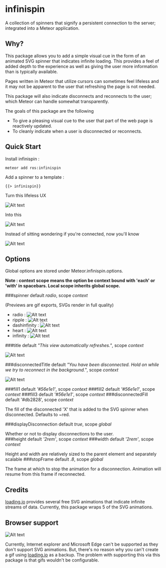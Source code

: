 # infinispin

A collection of spinners that signify a persistent connection to the server; integrated into a Meteor application.

## Why?

This package allows you to add a simple visual cue in the form of an animated SVG spinner that indicates infinite loading.  This provides a feel of added depth to the experience as well as giving the user more information than is typically available.

Pages written in Meteor that utilize cursors can sometimes feel lifeless and it may not be apparent to the user that refreshing the page is not needed.

This package will also indicate disconnects and reconnects to the user; which Meteor can handle somewhat transparently. 

The goals of this package are the following

* To give a pleasing visual cue to the user that part of the web page is reactively updated.
* To cleanly indicate when a user is disconnected or reconnects.
     
## Quick Start

Install infinispin :

    meteor add ros:infinispin

Add a spinner to a template :

    {{> infinispin}}

Turn this lifeless UX

![Alt text](http://i.imgur.com/9wmoQ2a.png "A PNG for lack of responsiveness")

Into this

![Alt text](http://i.imgur.com/kp8ltox.gif "This one is a gif!")

Instead of sitting wondering if you're connected, now you'll know

![Alt text](http://i.imgur.com/pJt7owY.gif "Disconnected from Meteor server")

## Options

Global options are stored under Meteor.infinispin.options.

**Note : context scope means the option be context bound with 'each' or 'with' in spacebars.  Local scope inherits global scope.**

###spinner
default *radio*, scope *context*

(Previews are gif exports, SVGs render in full quality)

* radio : ![Alt text](http://i.imgur.com/18e0aR6.gif "radio")
* ripple : ![Alt text](http://i.imgur.com/V5GyJvB.gif?1 "ripple")
* dashinfinity : ![Alt text](http://i.imgur.com/WWXBjtY.gif?1 "dashinfinity")
* heart : ![Alt text](http://i.imgur.com/y2JKOJ3.gif "heart")
* infinity : ![Alt text](http://i.imgur.com/yAaBNSk.gif "infinity")

###title 
default *"This view automatically refreshes."*, scope *context*

![Alt text](http://i.imgur.com/x1rZW3a.png "This view automatically refreshes.")

###disconnectedTitle 
default *"You have been disconnected.  Hold on while we try to reconnect in the background."*, scope *context*

![Alt text](http://i.imgur.com/10yOXKZ.png "This view automatically refreshes.")

###fill1 
default *'#56e1e1'*, scope *context*
###fill2 
default *'#56e1e1'*, scope *context*
###fill3 
default *'#56e1e1'*, scope *context*
###disconnectedFill 
default '#db2828', scope *context*

The fill of the disconnected 'X' that is added to the SVG spinner when disconnected.  Defaults to ~red.

###displayDisconnection 
default *true*, scope *global*

Whether or not to display disconnections to the user.  
###height 
default *'2rem'*, scope *context*
###width 
default *'2rem'*, scope *context*

Height and width are relatively sized to the parent element and separately scalable
###stopFrame 
default *.8*, scope *global* 

The frame at which to stop the animation for a disconnection.  Animation will resume from this frame if reconnected.

## Credits

[loading.io](http://loading.io) provides several free SVG animations that indicate infinite streams of data.  Currently, this package wraps 5 of the SVG animations.

## Browser support

![Alt text](http://i.imgur.com/KzGxYTX.png "RIP IE, Edge, Microsoft.")

Currently, Internet explorer and Microsoft Edge can't be supported as they don't support SVG animations.  But, there's no reason why you can't create a gif using [loading.io](http://loading.io) as a backup.  The problem with supporting this via this package is that gifs wouldn't be configurable.
    

